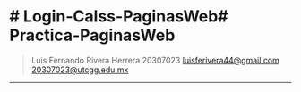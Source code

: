 # # Login-Calss-PaginasWeb# Practica-PaginasWeb

> Luis Fernando Rivera Herrera 20307023
> luisferivera44@gmail.com
> 20307023@utcgg.edu.mx

---